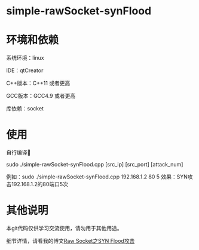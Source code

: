 # simple-rawSocket-synFlood

# 环境和依赖

系统环境：linux

IDE：qtCreator

C++版本：C++11 或者更高

GCC版本：GCC4.9 或者更高

库依赖：socket

# 使用

自行编译🤣

sudo ./simple-rawSocket-synFlood.cpp [src_ip] [src_port] [attack_num]

例如：sudo ./simple-rawSocket-synFlood.cpp 192.168.1.2 80 5
效果：SYN攻击192.168.1.2的80端口5次

# 其他说明

本git代码仅供学习交流使用，请勿用于其他用途。

细节详情，请看我的博文[Raw Socket之SYN Flood攻击](https://blog.csdn.net/lxq1997/article/details/89398324)
